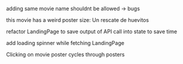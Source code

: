adding same movie name shouldnt be allowed -> bugs

this movie has a weird poster size: Un rescate de huevitos

refactor LandingPage to save output of API call into state to save time

add loading spinner while fetching LandingPage

Clicking on movie poster cycles through posters